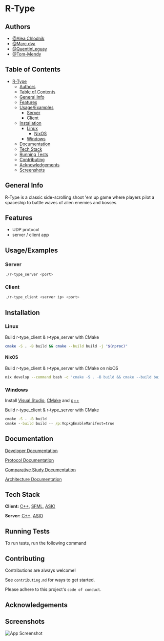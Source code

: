 # R-Type

## Authors

- [@Alea Chlodnik](https://www.github.com/AleaChlodnik)
- [@Marc.dva](https://www.github.com/Dvaking)
- [@QuentinLeguay](https://www.github.com/QuentinLeguay)
- [@Tom-Mendy](https://www.github.com/Tom-Mendy)

## Table of Contents

- [R-Type](#r-type)
  - [Authors](#authors)
  - [Table of Contents](#table-of-contents)
  - [General Info](#general-info)
  - [Features](#features)
  - [Usage/Examples](#usageexamples)
    - [Server](#server)
    - [Client](#client)
  - [Installation](#installation)
    - [Linux](#linux)
      - [NixOS](#nixos)
    - [Windows](#windows)
  - [Documentation](#documentation)
  - [Tech Stack](#tech-stack)
  - [Running Tests](#running-tests)
  - [Contributing](#contributing)
  - [Acknowledgements](#acknowledgements)
  - [Screenshots](#screenshots)

## General Info

R-Type is a classic side-scrolling shoot 'em up game where players pilot a spaceship to battle waves of alien enemies and bosses.

## Features

- UDP protocol
- server / client app

## Usage/Examples

### Server

```bash
./r-type_server <port>
```

### Client

```bash
./r-type_client <server ip> <port>
```

## Installation

### Linux

Build r-type_client & r-type_server with CMake

```bash
cmake -S . -B build && cmake --build build -j "$(nproc)"
```

#### NixOS

Build r-type_client & r-type_server with CMake on nixOS

```bash
nix develop --command bash -c 'cmake -S . -B build && cmake --build build -j "$(nproc)"'
```

### Windows

Install [Visual Studio](https://visualstudio.microsoft.com/), [CMake](https://cmake.org/download/) and [g++](https://sourceforge.net/projects/mingw/)

Build r-type_client & r-type_server with CMake

```cmd
cmake -S . -B build
cmake --build build -- /p:VcpkgEnableManifest=true
```

## Documentation

[Developer Documentation](./Docs/DeveloperDocumentation.md)

[Protocol Documentation](./Docs/CumunicationProtocol.md)

[Comparative Study Documentation](./Docs/ComparativeStudy.md)

[Architecture Documentation](./doc_doxygen/html/index.html)

## Tech Stack

**Client:** [C++](https://en.wikipedia.org/wiki/C++), [SFML](https://www.sfml-dev.org/), [ASIO](https://think-async.com/Asio/)

**Server:** [C++](https://en.wikipedia.org/wiki/C++), [ASIO](https://think-async.com/Asio/)

## Running Tests

To run tests, run the following command

<!-- ```bash
  npm run test
``` -->

## Contributing

Contributions are always welcome!

See `contributing.md` for ways to get started.

Please adhere to this project's `code of conduct`.

## Acknowledgements

<!-- - [Awesome Readme Templates](https://awesomeopensource.com/project/elangosundar/awesome-README-templates)
- [Awesome README](https://github.com/matiassingers/awesome-readme)
- [How to write a Good readme](https://bulldogjob.com/news/449-how-to-write-a-good-readme-for-your-github-project) -->

## Screenshots

![App Screenshot](https://via.placeholder.com/468x300?text=App+Screenshot+Here)
